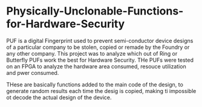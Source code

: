 # Physically-Unclonable-Functions-for-Hardware-Security
PUF is a digital Fingerprint used to prevent semi-conductor device designs of a particular company to be stolen, copied or remade by the Foundry or any other company. This project was to analyze which out of Ring or Butterfly PUFs work the best for Hardware Security. THe PUFs were tested on an FPGA to analyze the hardware area consumed, resouce utilization and pwer consumed.

THese are basically functions added to the main code of the design, to generate random results each time the desig is copied, making ti impossible ot decode the actual design of the device.
